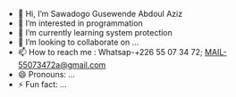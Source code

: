 - 👋 Hi, I’m Sawadogo Gusewende Abdoul Aziz
- 👀 I’m interested in programmation
- 🌱 I’m currently learning system protection
- 💞️ I’m looking to collaborate on ...
- 📫 How to reach me : Whatsap-+226 55 07 34 72; MAIL-55073472a@gmail.com
- 😄 Pronouns: ...
- ⚡ Fun fact: ...

<!---
Ziza-226/Ziza-226 is a ✨ special ✨ repository because its `README.md` (this file) appears on your GitHub profile.
You can click the Preview link to take a look at your changes.
--->
